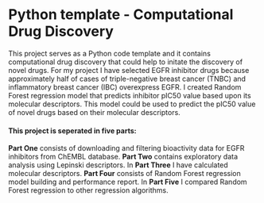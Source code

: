 # Python template - Computational Drug Discovery
This project serves as a Python code template and it contains computational drug discovery that could help to initate the discovery of novel drugs.
For my project I have selected EGFR inhibitor drugs because approximately half of cases of triple-negative breast cancer (TNBC) and inflammatory breast cancer (IBC) overexpress EGFR.
I created Random Forest regression model that predicts inhibitor pIC50 value based upon its molecular descriptors. This model could be used to predict the pIC50 value of novel drugs based on their molecular descriptors.

#### This project is seperated in five parts:
**Part One** consists of downloading and filtering bioactivity data for EGFR inhibitors from ChEMBL database.
**Part Two** contains exploratory data analysis using Lepinski descriptors.
In **Part Three** I have calculated molecular descriptors.
**Part Four** consists of Random Forest regression model building and performance report.
In **Part Five** I compared Random Forest regression to other regression algorithms.
